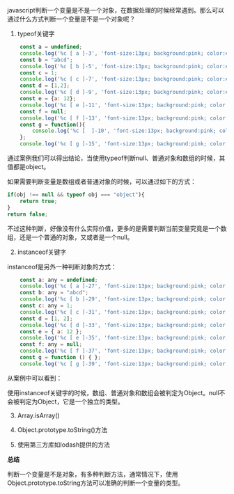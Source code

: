 javascript判断一个变量是不是一个对象，在数据处理的时候经常遇到。那么可以通过什么方式判断一个变量是不是一个对象呢？

1. typeof关键字

```js
    const a = undefined;
    console.log('%c [ a ]-3', 'font-size:13px; background:pink; color:#bf2c9f;', typeof a); // undefined
    const b = "abcd";
    console.log('%c [ b ]-5', 'font-size:13px; background:pink; color:#bf2c9f;', typeof b); // string
    const c = 1;
    console.log('%c [ c ]-7', 'font-size:13px; background:pink; color:#bf2c9f;', typeof c); // number
    const d = [1,2];
    console.log('%c [ d ]-9', 'font-size:13px; background:pink; color:#bf2c9f;', typeof d); // object
    const e = {a: 12};
    console.log('%c [ e ]-11', 'font-size:13px; background:pink; color:#bf2c9f;', typeof e); // object
    const f = null;
    console.log('%c [ f ]-13', 'font-size:13px; background:pink; color:#bf2c9f;', typeof f); // object
    const g = function(){
        console.log('%c [  ]-10', 'font-size:13px; background:pink; color:#bf2c9f;', "function"); // object
    };
    console.log('%c [ g ]-15', 'font-size:13px; background:pink; color:#bf2c9f;', typeof g); // function
```

通过案例我们可以得出结论，当使用typeof判断null、普通对象和数组的时候，其值都是object。

如果需要判断变量是数组或者普通对象的时候，可以通过如下的方式：

```js
if(obj !== null && typeof obj === "object"){
    return true;
}
return false;
```

不过这种判断，好像没有什么实际价值，更多的是需要判断当前变量究竟是一个数组，还是一个普通的对象，又或者是一个null。

2. instanceof关键字

instanceof是另外一种判断对象的方式：

```js
    const a: any = undefined;
    console.log('%c [ a ]-27', 'font-size:13px; background:pink; color:#bf2c9f;', a instanceof Object); // false
    const b: any = "abcd";
    console.log('%c [ b ]-29', 'font-size:13px; background:pink; color:#bf2c9f;', b instanceof Object);  // false
    const c: any = 1;
    console.log('%c [ c ]-31', 'font-size:13px; background:pink; color:#bf2c9f;', c instanceof Object);  // false
    const d = [1, 2];
    console.log('%c [ d ]-33', 'font-size:13px; background:pink; color:#bf2c9f;', d instanceof Object);  // true
    const e = { a: 12 };
    console.log('%c [ e ]-35', 'font-size:13px; background:pink; color:#bf2c9f;', e instanceof Object);  // true
    const f: any = null;
    console.log('%c [ f ]-37', 'font-size:13px; background:pink; color:#bf2c9f;', f instanceof Object);  // false
    const g = function () { };
    console.log('%c [ g ]-39', 'font-size:13px; background:pink; color:#bf2c9f;', g instanceof Object); // true
```

从案例中可以看到：

使用instanceof关键字的时候，数组、普通对象和数组会被判定为Object。null不会被判定为Object，它是一个独立的类型。

3. Array.isArray()

4. Object.prototype.toString()方法

5. 使用第三方库如lodash提供的方法

**总结**

判断一个变量是不是对象，有多种判断方法，通常情况下，使用Object.prototype.toString方法可以准确的判断一个变量的类型。